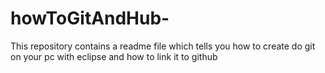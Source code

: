 # howToGitAndHub-
This repository contains a readme file which tells you how to create do git on your pc with eclipse and how to link it to github
